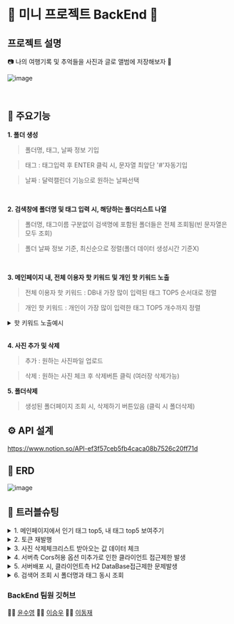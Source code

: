 # 🤖 미니 프로젝트 BackEnd 🤖

## 프로젝트 설명
📷 나의 여행기록 및 추억들을 사진과 글로 앨범에 저장해보자 💾


![image](https://user-images.githubusercontent.com/102216495/198182564-0b2f506f-fd66-4de1-81c6-56bf6669f465.png)

<br>



## 🌟 주요기능
**1. 폴더 생성**
> 폴더명, 태그, 날짜 정보 기입


> 태그 : 태그입력 후 ENTER 클릭 시, 문자열 최앞단 '#'자동기입


> 날짜 : 달력캘린더 기능으로 원하는 날짜선택
<br>

**2. 검색창에 폴더명 및 태그 입력 시, 해당하는 폴더리스트 나열**
> 폴더명, 태그이름 구분없이 검색명에 포함된 폴더들은 전체 조회됨(빈 문자열은 모두 조회)


> 폴더 날짜 정보 기준, 최신순으로 정렬(폴더 데이터 생성시간 기준X)
<br>

**3. 메인페이지 내, 전체 이용자 핫 키워드 및 개인 핫 키워드 노출**
> 전체 이용자 핫 키워드 : DB내 가장 많이 입력된 태그 TOP5 순서대로 정렬


> 개인 핫 키워드 : 개인이 가장 많이 입력한 태그 TOP5 개수까지 정렬

<details>
<summary> 핫 키워드 노출예시
</summary>
<div markdown="1">


전체 이용자 핫 키워드 예시)<br>
1위 #여행<br>
2위 #제주도<br>
3위 #한강<br>
4위 #한라산<br>
5위 #지리산<br>

개인 핫 키워드 예시)<br>
#가을 : 2<br>
#이승우 : 1<br>    
    
    
</div>
</details>
<br>

**4. 사진 추가 및 삭제**
> 추가 : 원하는 사진파일 업로드


> 삭제 : 원하는 사진 체크 후 삭제버튼 클릭 (여러장 삭제가능)


**5. 폴더삭제**
> 생성된 폴더페이지 조회 시, 삭제하기 버튼있음 (클릭 시 폴더삭제)


## ⚙ API 설계
https://www.notion.so/API-ef3f57ceb5fb4caca08b7526c20ff71d

## 🔐 ERD
![image](https://user-images.githubusercontent.com/102216495/198051814-6ac6029b-94e9-478a-87cf-4ce144fee9ba.png)


## 🚀 트러블슈팅

<details>
<summary>1. 메인페이지에서 인기 태그 top5, 내 태그 top5 보여주기
</summary>
<div markdown="1">  
    
    
    👌 태그 문자열에서 .split("#")
    
    을 하면 첫 태그에 “”가 리스트에 저장되어 빈 값이 아닌 태그 문자열에 
    
    .substring(1)을 먼저하고 .split("#")을 했다.
    
    top5 태그를 가져올 때 리스트에서 .subList(0, 5) 를
    
    했는데 태그 수가 5개 미만이면 오류가 뜨기 때문에 태그가 5개 이상일 때만 앞 5개로 자르고 아닌 경우 전체 태그 보여주기

</div>
</details>



<details>
<summary>2. 토큰 재발행
</summary>
<div markdown="1">
    
    
    👌 access 토큰 만료 시 Refresh 토큰 재발행 할 때 헤더로 받은 Refresh토큰과 디비에 저장된 refresh토큰을 비교해야 
    
    하는데 refresh토큰에서 앞에 Bearer 부분을 뺀 토큰값과 디비에 있는 refresh 토큰 값을 비교하여 일치하지 않아 오류가 발생했다.
    
   
</div>
</details>


<details>
<summary>3. 사진 삭제체크리스트 받아오는 값 데이터 체크
</summary>
<div markdown="1">    
    
    
    👌 사진 삭제 파라미터 값 수신하는 방법 @RequestParam은 
    
    (comma)로 구분하여 데이터를 요청하면 자동으로 데이터를 
    
    (comma)구분하여 List형태로 데이터를 변환한다. 
    
    예시) http://localhost:8080/folder/3?photoId=1,2
</div>
</details>

<details>
<summary>4. 서버측 Cors허용 옵션 미추가로 인한 클라이언트 접근제한 발생 </summary>
<div markdown="1">     
    
    
    👌클라이언트측 주소 기입을 통해 origin 검증 통과작업이 필요했음.
    클라이언트측 도메인에 대한 접근권한을 아래와 같은 코드로 승인하여 문제해결 완료함.


```java
@Bean
CorsConfigurationSource corsConfigurationSource() {

    CorsConfiguration configuration = new CorsConfiguration();
    configuration.setAllowCredentials(true);
    configuration.setAllowedOrigins(Arrays.asList(FRONT_END_SERVER));
    configuration.setAllowedMethods(Arrays.asList("GET", "POST", "PUT", "DELETE"));
    configuration.setAllowedHeaders(Arrays.asList("X-Requested-With","Origin","Content-Type","Accept","Authorization"));
    
    // This allow us to expose the headers
    configuration.setExposedHeaders(Arrays.asList("Access-Control-Allow-Headers", "Authorization, x-xsrf-token, Access-Control-Allow-Headers, Origin, Accept, X-Requested-With, " +
            "Content-Type, Access-Control-Request-Method, Access-Control-Request-Headers"));
    
    UrlBasedCorsConfigurationSource source = new UrlBasedCorsConfigurationSource();
    source.registerCorsConfiguration("/**", configuration);
    return source;
} 
```

    참조문서
    1. https://stackoverflow.com/questions/37897523/axios-get-access-to-response-header-fields
    2. https://evan-moon.github.io/2020/05/21/about-cors/
    3. https://wonit.tistory.com/572

</div>
</details>


<details>
<summary>5. 서버배포 시, 클라이언트측 H2 DataBase접근제한 문제발생</summary>
<div markdown="1">       
    
    
    👌서버측에서 H2 웹접근을 허용해줘야하는 것으로 파악완료. 아래와 같은 코드로 문제해결 완료함.

```java
spring.h2.console.settings.web-allow-others=true
```
    [참조 블로그] (https://www.appsloveworld.com/springboot/100/84/h2-database-console-errors-with-sorry-remote-connections-weballowothers-are)

</div>
</details>

<details>
<summary>6. 검색어 조회 시 폴더명과 태그 동시 조회
</summary>
<div markdown="1">    
    
    
    👌 JPA메소드 쿼리 사용 시, 불필요한 로직이 증가하였음.
    
    이를 해소하기 위해 Querydsl 기술을 적용하여 쿼리 성능 최적화를 진행하였음
    
</div>
</details>


### BackEnd 팀원 깃허브
👩‍💻 [윤수영](https://github.com/Suyoung225) 🧑‍💻 [이승우](https://github.com/iswoos) 👨‍💻 [이동재](https://github.com/Pdongjaelee)
